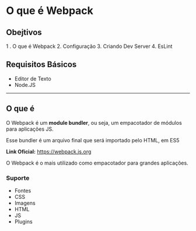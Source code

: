 # O que é Webpack

## Obejtivos

 1 . O que é Webpack
 2. Configuração
 3. Criando Dev Server
 4. EsLint

## Requisitos Básicos

 - Editor de Texto
 - Node.JS

------------

## O que é

O Webpack é um **module bundler**, ou seja, um empacotador de módulos para aplicações JS.

Esse bundler é um arquivo final que será importado pelo HTML, em ES5

**Link Oficial:** https://webpack.js.org

O Webpack é o mais utilizado como empacotador para grandes aplicações.

### Suporte

 - Fontes
 - CSS
 - Imagens
 - HTML
 - JS
 - Plugins